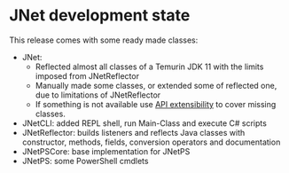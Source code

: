 # JNet development state

This release comes with some ready made classes:

* JNet:
  * Reflected almost all classes of a Temurin JDK 11 with the limits imposed from JNetReflector
  * Manually made some classes, or extended some of reflected one, due to limitations of JNetReflector
  * If something is not available use [API extensibility](API_extensibility.md) to cover missing classes.
* JNetCLI: added REPL shell, run Main-Class and execute C# scripts
* JNetReflector: builds listeners and reflects Java classes with constructor, methods, fields, conversion operators and documentation
* JNetPSCore: base implementation for JNetPS
* JNetPS: some PowerShell cmdlets